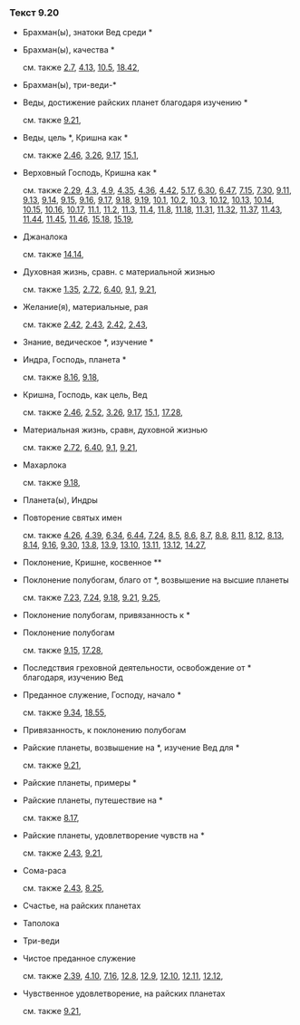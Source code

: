 ### Текст 9.20
	
- Брахман(ы), знатоки Вед среди \*

	
- Брахман(ы), качества \*

	см. также  [2.7](../02/0207.md),  [4.13](../04/0413.md),  [10.5](../10/1005.md),  [18.42](../18/1842.md), 
	
- Брахман(ы), три-веди-\*

	
- Веды, достижение райских планет благодаря изучению \*

	см. также  [9.21](../09/0921.md), 
	
- Веды, цель \*, Кришна как \*

	см. также  [2.46](../02/0246.md),  [3.26](../03/0326.md),  [9.17](../09/0917.md),  [15.1](../15/1501.md), 
	
- Верховный Господь, Кришна как \*

	см. также  [2.29](../02/0229.md),  [4.3](../04/0403.md),  [4.9](../04/0409.md),  [4.35](../04/0435.md),  [4.36](../04/0436.md),  [4.42](../04/0442.md),  [5.17](../05/0517.md),  [6.30](../06/0630.md),  [6.47](../06/0647.md),  [7.15](../07/0715.md),  [7.30](../07/0730.md),  [9.11](../09/0911.md),  [9.13](../09/0913.md),  [9.14](../09/0914.md),  [9.15](../09/0915.md),  [9.16](../09/0916.md),  [9.17](../09/0917.md),  [9.18](../09/0918.md),  [9.19](../09/0919.md),  [10.1](../10/1001.md),  [10.2](../10/1002.md),  [10.3](../10/1003.md),  [10.12](../10/1012.md),  [10.13](../10/1013.md),  [10.14](../10/1014.md),  [10.15](../10/1015.md),  [10.16](../10/1016.md),  [10.17](../10/1017.md),  [11.1](../11/1101.md),  [11.2](../11/1102.md),  [11.3](../11/1103.md),  [11.4](../11/1104.md),  [11.8](../11/1108.md),  [11.18](../11/1118.md),  [11.31](../11/1131.md),  [11.32](../11/1132.md),  [11.37](../11/1137.md),  [11.43](../11/1143.md),  [11.44](../11/1144.md),  [11.45](../11/1145.md),  [11.46](../11/1146.md),  [15.18](../15/1518.md),  [15.19](../15/1519.md), 
	
- Джаналока

	см. также  [14.14](../14/1414.md), 
	
- Духовная жизнь, сравн. с материальной жизнью

	см. также  [1.35](../01/0135.md),  [2.72](../02/0272.md),  [6.40](../06/0640.md),  [9.1](../09/0901.md),  [9.21](../09/0921.md), 
	
- Желание(я), материальные, рая

	см. также  [2.42](../02/0242.md),  [2.43](../02/0243.md),  [2.42](../02/0242.md),  [2.43](../02/0243.md), 
	
- Знание, ведическое \*, изучение \*

	
- Индра, Господь, планета \*

	см. также  [8.16](../08/0816.md),  [9.18](../09/0918.md), 
	
- Кришна, Господь, как цель, Вед

	см. также  [2.46](../02/0246.md),  [2.52](../02/0252.md),  [3.26](../03/0326.md),  [9.17](../09/0917.md),  [15.1](../15/1501.md),  [17.28](../17/1728.md), 
	
- Материальная жизнь, сравн, духовной жизнью

	см. также  [2.72](../02/0272.md),  [6.40](../06/0640.md),  [9.1](../09/0901.md),  [9.21](../09/0921.md), 
	
- Махарлока

	см. также  [9.18](../09/0918.md), 
	
- Планета(ы), Индры

	
- Повторение святых имен

	см. также  [4.26](../04/0426.md),  [4.39](../04/0439.md),  [6.34](../06/0634.md),  [6.44](../06/0644.md),  [7.24](../07/0724.md),  [8.5](../08/0805.md),  [8.6](../08/0806.md),  [8.7](../08/0807.md),  [8.8](../08/0808.md),  [8.11](../08/0811.md),  [8.12](../08/0812.md),  [8.13](../08/0813.md),  [8.14](../08/0814.md),  [9.16](../09/0916.md),  [9.30](../09/0930.md),  [13.8](../13/1308.md),  [13.9](../13/1309.md),  [13.10](../13/1310.md),  [13.11](../13/1311.md),  [13.12](../13/1312.md),  [14.27](../14/1427.md), 
	
- Поклонение, Кришне, косвенное \*\*

	
- Поклонение полубогам, благо от \*, возвышение на высшие планеты

	см. также  [7.23](../07/0723.md),  [7.24](../07/0724.md),  [9.18](../09/0918.md),  [9.21](../09/0921.md),  [9.25](../09/0925.md), 
	
- Поклонение полубогам, привязанность к \*

	
- Поклонение полубогам

	см. также  [9.15](../09/0915.md),  [17.28](../17/1728.md), 
	
- Последствия греховной деятельности, освобождение от \* благодаря, изучению Вед

	
- Преданное служение, Господу, начало \*

	см. также  [9.34](../09/0934.md),  [18.55](../18/1855.md), 
	
- Привязанность, к поклонению полубогам

	
- Райские планеты, возвышение на \*, изучение Вед для \*

	см. также  [9.21](../09/0921.md), 
	
- Райские планеты, примеры \*

	
- Райские планеты, путешествие на \*

	см. также  [8.17](../08/0817.md), 
	
- Райские планеты, удовлетворение чувств на \*

	см. также  [2.43](../02/0243.md),  [9.21](../09/0921.md), 
	
- Сома-раса

	см. также  [2.43](../02/0243.md),  [8.25](../08/0825.md), 
	
- Счастье, на райских планетах

	
- Таполока

	
- Три-веди

	
- Чистое преданное служение

	см. также  [2.39](../02/0239.md),  [4.10](../04/0410.md),  [7.16](../07/0716.md),  [12.8](../12/1208.md),  [12.9](../12/1209.md),  [12.10](../12/1210.md),  [12.11](../12/1211.md),  [12.12](../12/1212.md), 
	
- Чувственное удовлетворение, на райских планетах

	см. также  [9.21](../09/0921.md), 
